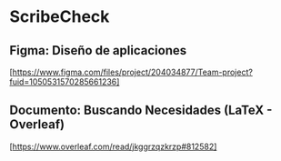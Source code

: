 # ScribeCheck

## Figma: Diseño de aplicaciones
[https://www.figma.com/files/project/204034877/Team-project?fuid=1050531570285661236]

## Documento: Buscando Necesidades (LaTeX - Overleaf)
 [https://www.overleaf.com/read/jkggrzqzkrzp#812582]
